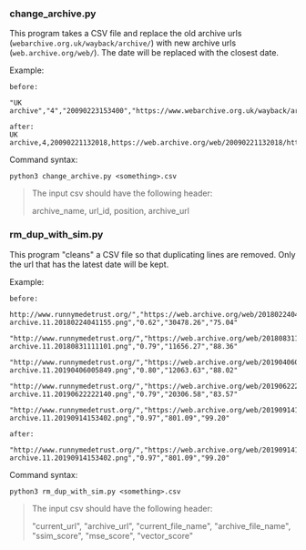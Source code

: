 ### change_archive.py
This program takes a CSV file and replace the old archive urls (`webarchive.org.uk/wayback/archive/`) with new archive urls (`web.archive.org/web/`). The date will be replaced with the closest date.

Example: 

    before: 

    "UK archive","4","20090223153400","https://www.webarchive.org.uk/wayback/archive/20090223153400/http://www.adoptionuk.org/"

    after:  
    UK archive,4,20090221132018,https://web.archive.org/web/20090221132018/http://www.adoptionuk.org/

Command syntax: 
```
python3 change_archive.py <something>.csv
```

> The input csv should have the following header:
>
> archive_name, url_id, position, archive_url

### rm_dup_with_sim.py
This program "cleans" a CSV file so that duplicating lines are removed. Only the url that has the latest date will be kept.

Example:

    before:

    http://www.runnymedetrust.org/","https://web.archive.org/web/20180224041155if_/https://www.runnymedetrust.org/","../pics_current//UKwebarchive.11.png","../pics_archive_combined//UK archive.11.20180224041155.png","0.62","30478.26","75.04"

    "http://www.runnymedetrust.org/","https://web.archive.org/web/20180831111101if_/https://www.runnymedetrust.org/","../pics_current//UKwebarchive.11.png","../pics_archive_combined//UK archive.11.20180831111101.png","0.79","11656.27","88.36"

    "http://www.runnymedetrust.org/","https://web.archive.org/web/20190406005849if_/https://www.runnymedetrust.org/","../pics_current//UKwebarchive.11.png","../pics_archive_combined//UK archive.11.20190406005849.png","0.80","12063.63","88.02"

    "http://www.runnymedetrust.org/","https://web.archive.org/web/20190622222140if_/https://www.runnymedetrust.org/","../pics_current//UKwebarchive.11.png","../pics_archive_combined//UK archive.11.20190622222140.png","0.79","20306.58","83.57"

    "http://www.runnymedetrust.org/","https://web.archive.org/web/20190914153402if_/https://www.runnymedetrust.org/","../pics_current//UKwebarchive.11.png","../pics_archive_combined//UK archive.11.20190914153402.png","0.97","801.09","99.20"

    after:

    "http://www.runnymedetrust.org/","https://web.archive.org/web/20190914153402if_/https://www.runnymedetrust.org/","../pics_current//UKwebarchive.11.png","../pics_archive_combined//UK archive.11.20190914153402.png","0.97","801.09","99.20"

Command syntax: 
```
python3 rm_dup_with_sim.py <something>.csv
```

> The input csv should have the following header:
>
> "current_url", "archive_url", "current_file_name", "archive_file_name", "ssim_score", "mse_score", "vector_score"
